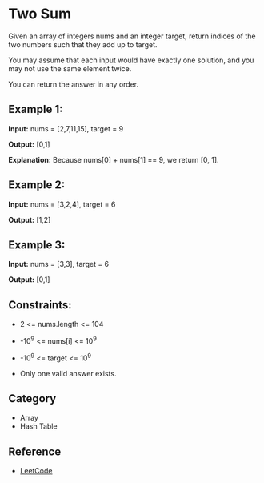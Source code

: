 # Two Sum

Given an array of integers nums and an integer target, return indices of the two numbers such that they add up to target.

You may assume that each input would have exactly one solution, and you may not use the same element twice.

You can return the answer in any order.

## Example 1:

<b>Input:</b> nums = [2,7,11,15], target = 9

<b>Output:</b> [0,1]

<b>Explanation:</b> Because nums[0] + nums[1] == 9, we return [0, 1].

## Example 2:

<b>Input:</b> nums = [3,2,4], target = 6

<b>Output:</b> [1,2]

## Example 3:

<b>Input:</b> nums = [3,3], target = 6

<b>Output:</b> [0,1]

## Constraints:

- 2 <= nums.length <= 104

- -10<sup>9</sup> <= nums[i] <= 10<sup>9</sup>

- -10<sup>9</sup> <= target <= 10<sup>9</sup>

- Only one valid answer exists.

## Category
- Array
- Hash Table

## Reference
- [LeetCode](https://leetcode.com/problems/two-sum/)